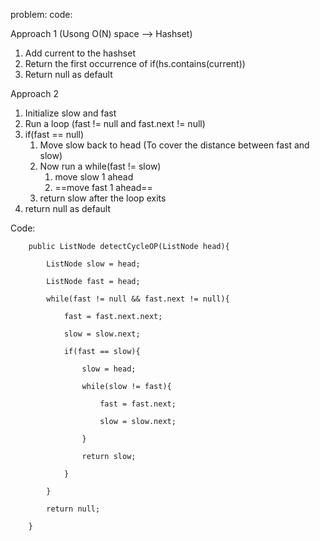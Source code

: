 
problem:
code:


Approach 1 (Usong O(N) space --> Hashset)

1. Add current to the hashset
2. Return the first occurrence of if(hs.contains(current))
3. Return null as default

Approach 2 

1. Initialize slow and fast
2. Run a loop (fast != null and fast.next != null)
3. if(fast == null)
	1. Move slow back to head (To cover the distance between fast and slow)
	2. Now run a while(fast != slow)
		1. move slow 1 ahead
		2. ==move fast 1 ahead==
	3. return slow after the loop exits
4. return null as default

Code:
```
    public ListNode detectCycleOP(ListNode head){

        ListNode slow = head;

        ListNode fast = head;

        while(fast != null && fast.next != null){

            fast = fast.next.next;

            slow = slow.next;

            if(fast == slow){

                slow = head;

                while(slow != fast){

                    fast = fast.next;

                    slow = slow.next;

                }

                return slow;

            }

        }

        return null;

    }
```